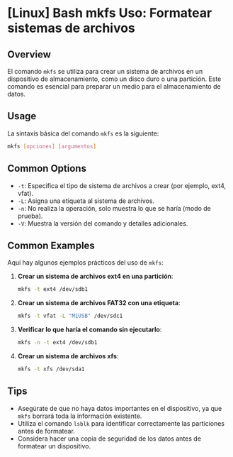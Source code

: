 # [Linux] Bash mkfs Uso: Formatear sistemas de archivos

## Overview
El comando `mkfs` se utiliza para crear un sistema de archivos en un dispositivo de almacenamiento, como un disco duro o una partición. Este comando es esencial para preparar un medio para el almacenamiento de datos.

## Usage
La sintaxis básica del comando `mkfs` es la siguiente:

```bash
mkfs [opciones] [argumentos]
```

## Common Options
- `-t`: Especifica el tipo de sistema de archivos a crear (por ejemplo, ext4, vfat).
- `-L`: Asigna una etiqueta al sistema de archivos.
- `-n`: No realiza la operación, solo muestra lo que se haría (modo de prueba).
- `-V`: Muestra la versión del comando y detalles adicionales.

## Common Examples
Aquí hay algunos ejemplos prácticos del uso de `mkfs`:

1. **Crear un sistema de archivos ext4 en una partición**:
   ```bash
   mkfs -t ext4 /dev/sdb1
   ```

2. **Crear un sistema de archivos FAT32 con una etiqueta**:
   ```bash
   mkfs -t vfat -L "MiUSB" /dev/sdc1
   ```

3. **Verificar lo que haría el comando sin ejecutarlo**:
   ```bash
   mkfs -n -t ext4 /dev/sdb1
   ```

4. **Crear un sistema de archivos xfs**:
   ```bash
   mkfs -t xfs /dev/sda1
   ```

## Tips
- Asegúrate de que no haya datos importantes en el dispositivo, ya que `mkfs` borrará toda la información existente.
- Utiliza el comando `lsblk` para identificar correctamente las particiones antes de formatear.
- Considera hacer una copia de seguridad de los datos antes de formatear un dispositivo.